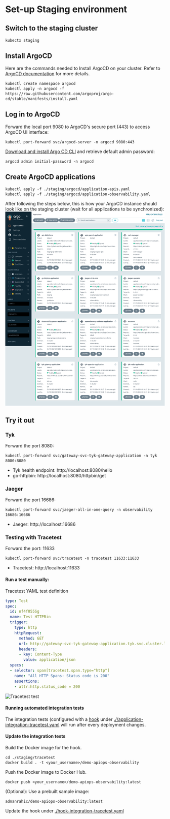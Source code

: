 # Set-up Staging environment

## Switch to the staging cluster

```
kubectx staging
```

## Install ArgoCD

Here are the commands needed to Install ArgoCD on your cluster. Refer to [ArgoCD documentation](https://argo-cd.readthedocs.io/en/stable/getting_started/) for more details. 

```
kubectl create namespace argocd
kubectl apply -n argocd -f https://raw.githubusercontent.com/argoproj/argo-cd/stable/manifests/install.yaml
```

## Log in to ArgoCD

Forward the local port 9080 to ArgoCD's secure port (443) to access ArgoCD UI interface:

```
kubectl port-forward svc/argocd-server -n argocd 9080:443
```

[Download and install Argo CD CLI](https://argo-cd.readthedocs.io/en/stable/getting_started/#2-download-argo-cd-cli) and retrieve default admin password:

```
argocd admin initial-password -n argocd
```


## Create ArgoCD applications

```
kubectl apply -f ./staging/argocd/application-apis.yaml
kubectl apply -f ./staging/argocd/application-observability.yaml
```

After following the steps below, this is how your ArgoCD instance should look like on the staging cluster (wait for all applications to be synchronized): 
![ArgoCD in staging](./../images/APIOps-Staging-Argo-CD.png)

## Try it out

### Tyk

Forward the port 8080:

```
kubectl port-forward svc/gateway-svc-tyk-gateway-application -n tyk 8080:8080
```

* Tyk health endpoint: http://localhost:8080/hello
* go-httpbin: http://localhost:8080/httpbin/get

### Jaeger

Forward the port 16686:

```
kubectl port-forward svc/jaeger-all-in-one-query -n observability 16686:16686
```

* Jaeger: http://localhost:16686

### Testing with Tracetest

Forward the port: 11633

```
kubectl port-forward svc/tracetest -n tracetest 11633:11633
```

* Tracetest: http://localhost:11633

#### Run a test manually:

Tracetest YAML test definition

```yaml
type: Test
spec:
  id: nf4f055Sg
  name: Test HTTPBin
  trigger:
    type: http
    httpRequest:
      method: GET
      url: http://gateway-svc-tyk-gateway-application.tyk.svc.cluster.local:8080/httpbin/get
      headers:
      - key: Content-Type
        value: application/json
  specs:
  - selector: span[tracetest.span.type="http"]
    name: "All HTTP Spans: Status code is 200"
    assertions:
    - attr:http.status_code = 200
```

![Tracetest test](https://res.cloudinary.com/djwdcmwdz/image/upload/v1705323131/Conferences/fosdem2024/localhost_11633_test_btVZdD5IR_run_3_trace_kvtzuq.png)

#### Running automated integration tests

The integration tests (configured with a [hook](https://argo-cd.readthedocs.io/en/stable/user-guide/resource_hooks/) under [.//application-integration-tracetest.yaml](./application-integration-tracetest.yaml) will run after every deployment changes.

#### Update the integration tests

Build the Docker image for the hook.

```
cd ./staging/tracetest
docker build . -t <your_username>/demo-apiops-observability
```

Push the Docker image to Docker Hub.

```
docker push <your_username>/demo-apiops-observability:latest
```

(Optional): Use a prebuilt sample image:

```
adnanrahic/demo-apiops-observability:latest
```

Update the hook under [./hook-integration-tracetest.yaml](./hook-integration-tracetest.yaml)
